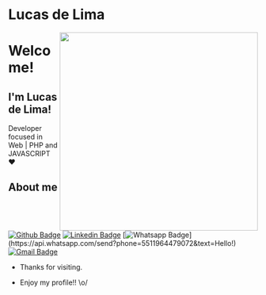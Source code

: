 # Lucas de Lima

<img align="right" width="400" height="400" src="https://media.giphy.com/media/E7TaZb8vDYTNm/giphy.gif">
 
# Welcome!
 
## I'm Lucas de Lima!
 
Developer focused in Web | PHP and JAVASCRIPT :heart:
 
## About me 
[![Github Badge](https://img.shields.io/badge/-Github-000?style=flat-square&logo=Github&logoColor=white&link=https://github.com/LucasLBB)](https://github.com/LucasLBB)
[![Linkedin Badge](https://img.shields.io/badge/-LinkedIn-blue?style=flat-square&logo=Linkedin&logoColor=white&link=https://www.linkedin.com/in/LucasLBB/)](https://www.linkedin.com/in/LucasLBB/)
[![Whatsapp Badge](https://img.shields.io/badge/-Whatsapp-4CA143?style=flat-square&labelColor=4CA143&logo=whatsapp&logoColor=white&link=https://api.whatsapp.com/send?phone=5511964479072&text=Hello!)](https://api.whatsapp.com/send?phone=5511964479072&text=Hello!)
[![Gmail Badge](https://img.shields.io/badge/-Gmail-c14438?style=flat-square&logo=Gmail&logoColor=white&link=mailto:lucas2001brito77@gmail.com)](mailto:lucas2001brito77@gmail.com)
 
- Thanks for visiting. 
 
- Enjoy my profile!! \o/
